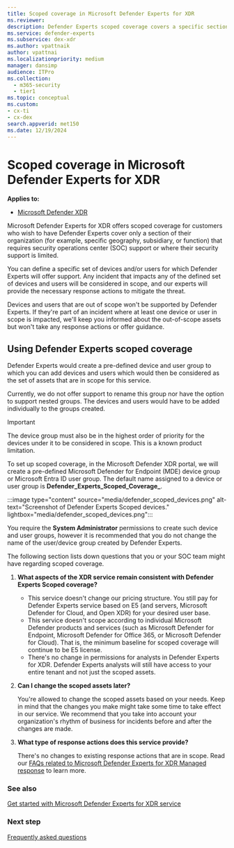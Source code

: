 ```yaml
---
title: Scoped coverage in Microsoft Defender Experts for XDR
ms.reviewer:
description: Defender Experts scoped coverage covers a specific section of the organization where SOC support is limited.
ms.service: defender-experts
ms.subservice: dex-xdr
ms.author: vpattnaik
author: vpattnai
ms.localizationpriority: medium
manager: dansimp
audience: ITPro
ms.collection:
  - m365-security
  - tier1
ms.topic: conceptual
ms.custom: 
- cx-ti
- cx-dex
search.appverid: met150
ms.date: 12/19/2024
---
```


# Scoped coverage in Microsoft Defender Experts for XDR

**Applies to:**

- [Microsoft Defender XDR](microsoft-365-defender.md)

Microsoft Defender Experts for XDR offers scoped coverage for customers who wish to have Defender Experts cover only a section of their organization (for example, specific geography, subsidiary, or function) that requires security operations center (SOC) support or where their security support is limited.

You can define a specific set of devices and/or users for which Defender Experts will offer support. Any incident that impacts any of the defined set of devices and users will be considered in scope, and our experts will provide the necessary response actions to mitigate the threat.

Devices and users that are out of scope won't be supported by Defender Experts. If they're part of an incident where at least one device or user in scope is impacted, we'll keep you informed about the out-of-scope assets but won't take any response actions or offer guidance.

## Using Defender Experts scoped coverage

Defender Experts would create a pre-defined device and user group to which you can add devices and users which would then be considered as the set of assets that are in scope for this service.

Currently, we do not offer support to rename this group nor have the option to support nested groups. The devices and users would have to be added individually to the groups created.

> [!IMPORTANT]
> The device group must also be in the highest order of priority for the devices under it to be considered in scope. This is a known product limitation.

To set up scoped coverage, in the Microsoft Defender XDR portal, we will create a pre-defined Microsoft Defender for Endpoint (MDE) device group or Microsoft Entra ID user group. The default name assigned to a device or user group is **Defender_Experts_Scoped_Coverage_**. 

:::image type="content" source="media/defender_scoped_devices.png" alt-text="Screenshot of Defender Experts Scoped devices." lightbox="media/defender_scoped_devices.png":::

You require the **System Administrator** permissions to create such device and user groups, however it is recommended that you do not change the name of the user/device group created by Defender Experts.

The following section lists down questions that you or your SOC team might have regarding scoped coverage.

1. **What aspects of the XDR service remain consistent with Defender Experts Scoped coverage?**
   - This service doesn't change our pricing structure. You still pay for Defender Experts service based on E5 (and servers, Microsoft Defender for Cloud, and Open XDR) for your desired user base.
   - This service doesn't scope according to individual Microsoft Defender products and services (such as Microsoft Defender for Endpoint, Microsoft Defender for Office 365, or Microsoft Defender for Cloud). That is, the minimum baseline for scoped coverage will continue to be E5 license.
   - There's no change in permissions for analysts in Defender Experts for XDR. Defender Experts analysts will still have access to your entire tenant and not just the scoped assets.

2. **Can I change the scoped assets later?**

   You're allowed to change the scoped assets based on your needs. Keep in mind that the changes you make might take some time to take effect in our service. We recommend that you take into account your organization's rhythm of business for incidents before and after the changes are made.

3. **What type of response actions does this service provide?**

   There's no changes to existing response actions that are in scope. Read our [FAQs related to Microsoft Defender Experts for XDR Managed response](../defender-xdr/frequently-asked-questions.md) to learn more.

### See also

[Get started with Microsoft Defender Experts for XDR service](managed-detection-and-response-xdr.md)

### Next step

[Frequently asked questions](faq-incident-notifications-xdr.md)